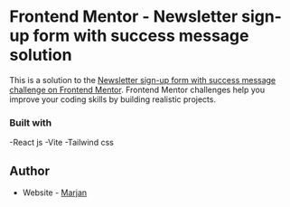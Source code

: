# Frontend Mentor - Newsletter sign-up form with success message solution

This is a solution to the [Newsletter sign-up form with success message challenge on Frontend Mentor](https://www.frontendmentor.io/challenges/newsletter-signup-form-with-success-message-3FC1AZbNrv). Frontend Mentor challenges help you improve your coding skills by building realistic projects. 


### Built with

-React js
-Vite
-Tailwind css

## Author

- Website - [Marjan](https://marjan-zivkovic.com)